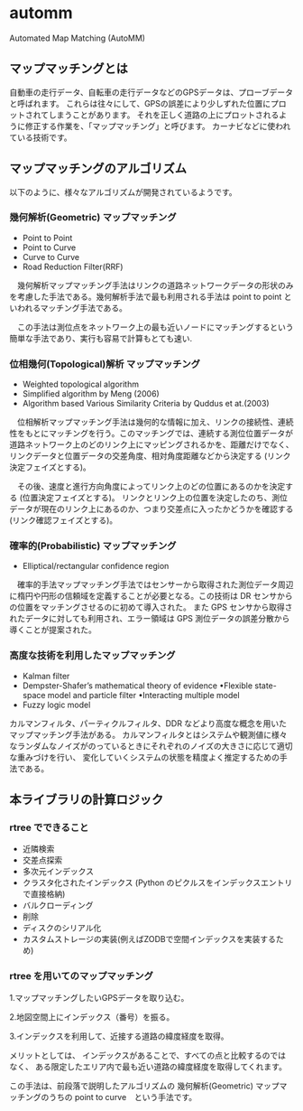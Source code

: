 # automm
Automated Map Matching (AutoMM)

## マップマッチングとは
自動車の走行データ、自転車の走行データなどのGPSデータは、プローブデータと呼ばれます。
これらは往々にして、GPSの誤差により少しずれた位置にプロットされてしまうことがあります。
それを正しく道路の上にプロットされるように修正する作業を、「マップマッチング」と呼びます。
カーナビなどに使われている技術です。

## マップマッチングのアルゴリズム
以下のように、様々なアルゴリズムが開発されているようです。

### 幾何解析(Geometric) マップマッチング
- Point to Point
- Point to Curve
- Curve to Curve
- Road Reduction Filter(RRF)

　幾何解析マップマッチング手法はリンクの道路ネットワークデータの形状のみを考慮した手法である。幾何解析手法で最も利用される手法は point to point といわれるマッチング手法である。

　この手法は測位点をネットワーク上の最も近いノードにマッチングするという簡単な手法であり、実行も容易で計算もとても速い.

### 位相幾何(Topological)解析 マップマッチング
- Weighted topological algorithm
- Simplified algorithm by Meng (2006)
- Algorithm based Various Similarity Criteria by Quddus et at.(2003)

　位相解析マップマッチング手法は幾何的な情報に加え、リンクの接続性、連続性をもとにマッチングを行う。このマッチングでは、連続する測位位置データが道路ネットワーク上のどのリンク上にマッピングされるかを、距離だけでなく、リンクデータと位置データの交差角度、相対角度距離などから決定する (リンク決定フェイズとする)。

　その後、速度と進行方向角度によってリンク上のどの位置にあるのかを決定する (位置決定フェイズとする)。 リンクとリンク上の位置を決定したのち、測位データが現在のリンク上にあるのか、つまり交差点に入ったかどうかを確認する (リンク確認フェイズとする)。

### 確率的(Probabilistic) マップマッチング
- Elliptical/rectangular confidence region

　確率的手法マップマッチング手法ではセンサーから取得された測位データ周辺に楕円や円形の信頼域を定義することが必要となる。この技術は DR センサからの位置をマッチングさせるのに初めて導入された。 また GPS センサから取得されたデータに対しても利用され、エラー領域は GPS 測位データの誤差分散から導くことが提案された。

### 高度な技術を利用したマップマッチング
- Kalman filter
- Dempster-Shafer’s mathematical theory of evidence •Flexible state-space model and particle filter •Interacting multiple model
- Fuzzy logic model

カルマンフィルタ、パーティクルフィルタ、DDR などより高度な概念を用いたマップマッチング手法がある。
カルマンフィルタとはシステムや観測値に様々なランダムなノイズがのっているときにそれぞれのノイズの大きさに応じて適切な重みづけを行い、
変化していくシステムの状態を精度よく推定するための手法である。


## 本ライブラリの計算ロジック
### rtree でできること
- 近隣検索
- 交差点探索
- 多次元インデックス
- クラスタ化されたインデックス (Python のピクルスをインデックスエントリで直接格納)
- バルクローディング
- 削除
- ディスクのシリアル化
- カスタムストレージの実装(例えばZODBで空間インデックスを実装するため)

### rtree を用いてのマップマッチング
1.マップマッチングしたいGPSデータを取り込む。

2.地図空間上にインデックス（番号）を振る。

3.インデックスを利用して、近接する道路の緯度経度を取得。

メリットとしては、
インデックスがあることで、すべての点と比較するのではなく、
ある限定したエリア内で最も近い道路の緯度経度を取得してくれます。

この手法は、前段落で説明したアルゴリズムの
幾何解析(Geometric) マップマッチングのうちの point to curve　という手法です。
